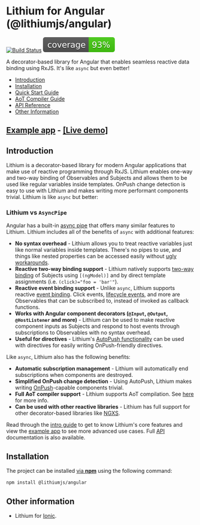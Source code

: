 <!-- markdownlint-disable MD024 MD031 -->

# Lithium for Angular (@lithiumjs/angular)

[![Build Status](https://travis-ci.org/lVlyke/lithium-angular.svg?branch=master)](https://travis-ci.org/lVlyke/lithium-angular) [![Coverage](./coverage/coverage.svg)](./coverage/coverage.svg)

A decorator-based library for Angular that enables seamless reactive data binding using RxJS. It's like ```async``` but even better!

* [Introduction](#introduction)
* [Installation](#installation)
* [Quick Start Guide](/docs/intro-guide)
* [AoT Compiler Guide](/docs/aot-guide)
* [API Reference](/docs/api-reference)
* [Other Information](#other-information)

## [Example app](https://github.com/lVlyke/lithium-angular-example-app) - [[Live demo]](https://lvlyke.github.io/lithium-angular-example-app)

## Introduction

Lithium is a decorator-based library for modern Angular applications that make use of reactive programming through RxJS. Lithium enables one-way and two-way binding of Observables and Subjects and allows them to be used like regular variables inside templates. OnPush change detection is easy to use with Lithium and makes writing more performant components trivial. Lithium is like ```async``` but better:

### Lithium vs ```AsyncPipe```

Angular has a built-in [async pipe](https://angular.io/api/common/AsyncPipe) that offers many similar features to Lithium. Lithium includes all of the benefits of ```async``` with additional features:

* **No syntax overhead** - Lithium allows you to treat reactive variables just like normal variables inside templates. There's no pipes to use, and things like nested properties can be accessed easily without [ugly workarounds](https://coryrylan.com/blog/angular-async-data-binding-with-ng-if-and-ng-else).
* **Reactive two-way binding support** - Lithium natively supports [two-way binding](https://angular.io/guide/template-syntax#two-way-binding---) of Subjects using ```[(ngModel)]``` and by direct template assignments (i.e. ```(click)="foo = 'bar'"```).
* **Reactive event binding support** - Unlike ```async```, Lithium supports reactive [event binding](https://angular.io/guide/template-syntax#event-binding). Click events, [lifecycle events](/docs/intro-guide#lifecycle-event-decorators), and more are Observables that can be subscribed to, instead of invoked as callback functions.
* **Works with Angular component decorators (```@Input```, ```@Output```, ```@HostListener``` and more)** - Lithium can be used to make reactive component inputs as Subjects and respond to host events through subscriptions to Observables with no syntax overhead.
* **Useful for directives** - Lithium's [AutoPush functionality](/docs/intro-guide#autopush) can be used with directives for easily writing OnPush-friendly directives.

Like ```async```, Lithium also has the following benefits:

* **Automatic subscription management** - Lithium will automatically end subscriptions when components are destroyed.
* **Simplified OnPush change detection** - Using AutoPush, Lithium makes writing [OnPush](https://angular.io/api/core/ChangeDetectionStrategy)-capable components trivial.
* **Full AoT compiler support** - Lithium supports AoT compilation. See [here](/docs/aot-guide) for more info.
* **Can be used with other reactive libraries** - Lithium has full support for other decorator-based libraries like [NGXS](https://github.com/ngxs/store).

Read through the [intro guide](/docs/intro-guide) to get to know Lithium's core features and view the [example app](https://github.com/lVlyke/lithium-angular-example-app) to see more advanced use cases. Full [API](/docs/api-reference) documentation is also available.

## Installation

The project can be installed [via **npm**](https://www.npmjs.com/package/@lithiumjs/angular) using the following command:

```bash
npm install @lithiumjs/angular
```

## Other information

* Lithium for [Ionic](https://github.com/lVlyke/lithium-ionic).